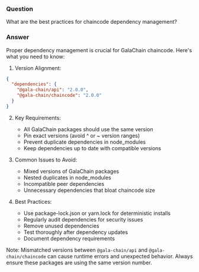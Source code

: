 ### Question


What are the best practices for chaincode dependency management?


### Answer


Proper dependency management is crucial for GalaChain chaincode. Here's what you need to know:

1. Version Alignment:
```json
{
  "dependencies": {
    "@gala-chain/api": "2.0.0",
    "@gala-chain/chaincode": "2.0.0"
  }
}
```

2. Key Requirements:
   - All GalaChain packages should use the same version
   - Pin exact versions (avoid ^ or ~ version ranges)
   - Prevent duplicate dependencies in node_modules
   - Keep dependencies up to date with compatible versions

3. Common Issues to Avoid:
   - Mixed versions of GalaChain packages
   - Nested duplicates in node_modules
   - Incompatible peer dependencies
   - Unnecessary dependencies that bloat chaincode size

4. Best Practices:
   - Use package-lock.json or yarn.lock for deterministic installs
   - Regularly audit dependencies for security issues
   - Remove unused dependencies
   - Test thoroughly after dependency updates
   - Document dependency requirements

Note: Mismatched versions between `@gala-chain/api` and `@gala-chain/chaincode` can cause runtime errors and unexpected behavior. Always ensure these packages are using the same version number.